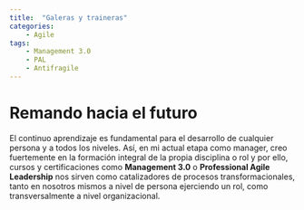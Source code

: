 ```yaml
---
title:  "Galeras y traineras"
categories: 
    - Agile
tags:
    - Management 3.0
    - PAL
    - Antifragile
---
```


# Remando hacia el futuro

El continuo aprendizaje es fundamental para el desarrollo de cualquier persona y a todos los niveles. Así, en mi actual etapa como manager, creo fuertemente en la formación integral de la propia disciplina o rol y por ello, cursos y certificaciones como **Management 3.0** o **Professional Agile Leadership** nos sirven como catalizadores de procesos transformacionales, tanto en nosotros mismos a nivel de persona ejerciendo un rol, como transversalmente a nivel organizacional.

